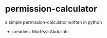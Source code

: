 # permission-calculator
a simple permission-calculator written in python
* creadies: Morteza Abdollahi
